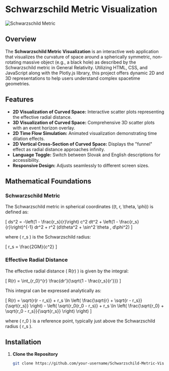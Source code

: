 # Schwarzschild Metric Visualization

![Schwarzschild Metric](path/to/screenshot.png) <!-- Add a screenshot of your visualization here -->

## Overview

The **Schwarzschild Metric Visualization** is an interactive web application that visualizes the curvature of space around a spherically symmetric, non-rotating massive object (e.g., a black hole) as described by the Schwarzschild metric in General Relativity. Utilizing HTML, CSS, and JavaScript along with the Plotly.js library, this project offers dynamic 2D and 3D representations to help users understand complex spacetime geometries.

## Features

- **2D Visualization of Curved Space:** Interactive scatter plots representing the effective radial distance.
- **3D Visualization of Curved Space:** Comprehensive 3D scatter plots with an event horizon overlay.
- **2D Time Flow Simulation:** Animated visualization demonstrating time dilation effects.
- **2D Vertical Cross-Section of Curved Space:** Displays the "funnel" effect as radial distance approaches infinity.
- **Language Toggle:** Switch between Slovak and English descriptions for accessibility.
- **Responsive Design:** Adjusts seamlessly to different screen sizes.

## Mathematical Foundations

### Schwarzschild Metric

The Schwarzschild metric in spherical coordinates \((t, r, \theta, \phi)\) is defined as:

\[
ds^2 = -\left(1 - \frac{r_s}{r}\right) c^2 dt^2 + \left(1 - \frac{r_s}{r}\right)^{-1} dr^2 + r^2 (d\theta^2 + \sin^2 \theta \, d\phi^2)
\]

where \( r_s \) is the Schwarzschild radius:

\[
r_s = \frac{2GM}{c^2}
\]

### Effective Radial Distance

The effective radial distance \( R(r) \) is given by the integral:

\[
R(r) = \int_{r_0}^{r} \frac{dr'}{\sqrt{1 - \frac{r_s}{r'}}}
\]

This integral can be expressed analytically as:

\[
R(r) = \sqrt{r(r - r_s)} + r_s \ln \left( \frac{\sqrt{r} + \sqrt{r - r_s}}{\sqrt{r_s}} \right) - \left( \sqrt{r_0(r_0 - r_s)} + r_s \ln \left( \frac{\sqrt{r_0} + \sqrt{r_0 - r_s}}{\sqrt{r_s}} \right) \right)
\]

where \( r_0 \) is a reference point, typically just above the Schwarzschild radius \( r_s \).

## Installation

1. **Clone the Repository**

   ```bash
   git clone https://github.com/your-username/Schwarzschild-Metric-Visualization.git
